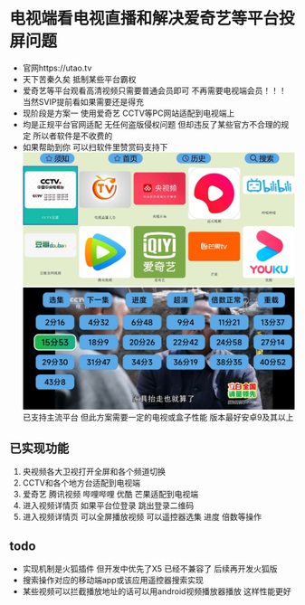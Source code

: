 # 电视端看电视直播和解决爱奇艺等平台投屏问题
- 官网https://utao.tv
- 天下苦秦久矣  抵制某些平台霸权
- 爱奇艺等平台观看高清视频只需要普通会员即可 不再需要电视端会员！！！ 当然SVIP提前看如果需要还是得充
- 现阶段是方案一 使用爱奇艺 CCTV等PC网站适配到电视端上
- 均是正规平台官网适配 无任何盗版侵权问题 但却违反了某些官方不合理的规定 所以者软件是不收费的
- 如果帮助到你 可以扫软件里赞赏码支持下
 ![首页](img/home.jpg)
 ![demo](img/demo.jpg)
已支持主流平台 但此方案需要一定的电视或盒子性能 版本最好安卓9及其以上

## 已实现功能
1.  央视频各大卫视打开全屏和各个频道切换
2.  CCTV和各个地方台适配到电视端
3. 爱奇艺 腾讯视频 哔哩哔哩 优酷 芒果适配到电视端
4.  进入视频详情页 如果平台位登录 跳出登录二维码
5.  进入视频详情页 可以全屏播放视频 可以遥控器选集 进度 倍数等操作
## todo
- 实现机制是火狐插件 但开发中优先了X5 已经不兼容了 后续再开发火狐版
- 搜索操作对应的移动端app或该应用遥控器搜索实现 
- 某些视频可以拦截播放地址的话可以用android视频播放器播放 这样性能更好



